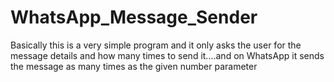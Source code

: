 # WhatsApp_Message_Sender
Basically this is a very simple program and it only asks the user for the message details and how many times to send it....and on WhatsApp it sends the message as many times as the given number parameter
